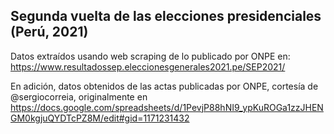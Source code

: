 ## Segunda vuelta de las elecciones presidenciales (Perú, 2021)

Datos extraídos usando web scraping de lo publicado por ONPE en: https://www.resultadossep.eleccionesgenerales2021.pe/SEP2021/

En adición, datos obtenidos de las actas publicadas por ONPE, cortesía de @sergiocorreia, originalmente en https://docs.google.com/spreadsheets/d/1PevjP88hNI9_ypKuROGa1zzJHENGM0kgjuQYDTcPZ8M/edit#gid=1171231432


